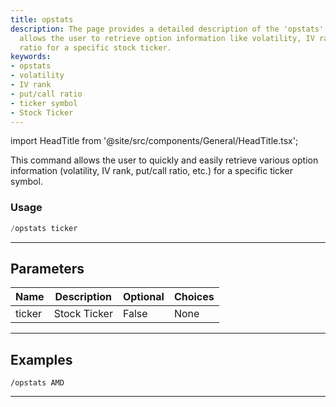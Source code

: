 ```yaml
---
title: opstats
description: The page provides a detailed description of the 'opstats' command which
  allows the user to retrieve option information like volatility, IV rank, put/call
  ratio for a specific stock ticker.
keywords:
- opstats
- volatility
- IV rank
- put/call ratio
- ticker symbol
- Stock Ticker
---
```


import HeadTitle from '@site/src/components/General/HeadTitle.tsx';

<HeadTitle title="opstats - Options - Telegram - Reference | OpenBB Bot Docs" />

This command allows the user to quickly and easily retrieve various option information (volatility, IV rank, put/call ratio, etc.) for a specific ticker symbol.

### Usage

```python wordwrap
/opstats ticker
```

---

## Parameters

| Name | Description | Optional | Choices |
| ---- | ----------- | -------- | ------- |
| ticker | Stock Ticker | False | None |


---

## Examples

```
/opstats AMD
```
---
